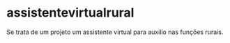 # assistentevirtualrural
Se trata de um projeto um assistente virtual para auxilio nas funções rurais.
